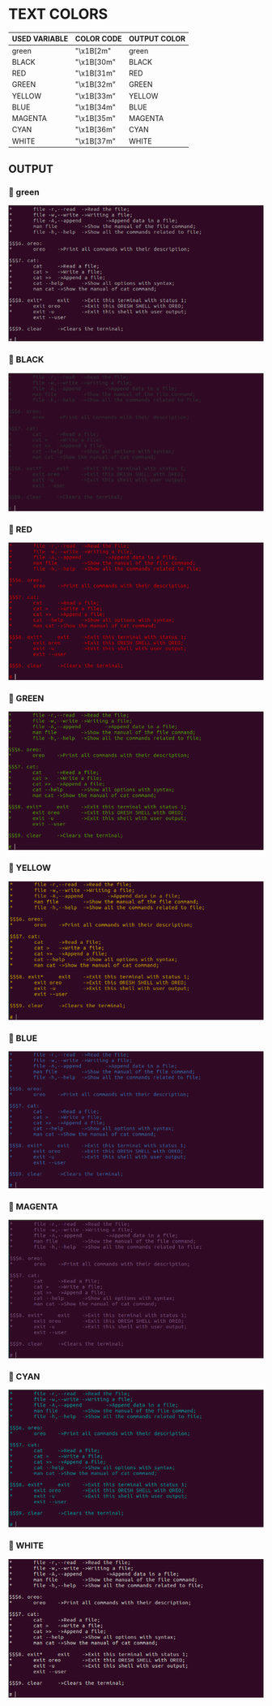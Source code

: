 # TEXT COLORS

 USED VARIABLE | COLOR CODE | OUTPUT COLOR
---------------|------------|--------------
 green | "\x1B[2m" | green
 BLACK | "\x1B[30m" | BLACK
 RED | "\x1B[31m" | RED
 GREEN | "\x1B[32m" | GREEN
 YELLOW | "\x1B[33m" | YELLOW
 BLUE | "\x1B[34m" | BLUE
 MAGENTA | "\x1B[35m" | MAGENTA
 CYAN | "\x1B[36m" | CYAN
 WHITE | "\x1B[37m" | WHITE

## OUTPUT

### :rocket: green

![green](../img/green.png)

### :rocket: BLACK

![BLACK](../img/BLACK.png)

### :rocket: RED

![RED](../img/RED.png)

### :rocket: GREEN

![GREEN](../img/GREEN.png)

### :rocket: YELLOW

![YELLOW](../img/YELLOW.png)

### :rocket: BLUE

![BLUE](../img/BLUE.png)

### :rocket: MAGENTA

![MAGENTA](../img/MAGENTA.png)

### :rocket: CYAN

![CYAN](../img/CYAN.png)

### :rocket: WHITE

![WHITE](../img/WHITE.png)